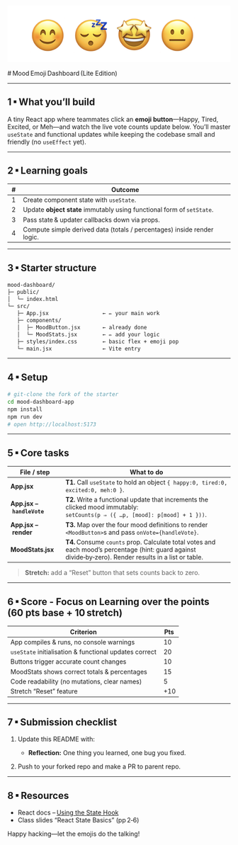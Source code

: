 <p align="center">
  <img src="./public/emoti.png" alt="React State Management with Context" width="600">
</p>
# Mood Emoji Dashboard (Lite Edition)

---

## 1 ▪ What you’ll build

A tiny React app where teammates click an **emoji button**—Happy, Tired, Excited, or Meh—and watch the live vote counts update below.
You’ll master `useState` and functional updates while keeping the codebase small and friendly (no `useEffect` yet).

---

## 2 ▪ Learning goals

| #   | Outcome                                                                 |
| --- | ----------------------------------------------------------------------- |
|  1  | Create component state with `useState`.                                 |
|  2  | Update **object state** immutably using functional form of `setState`.  |
|  3  | Pass state & updater callbacks down via props.                          |
|  4  | Compute simple derived data (totals / percentages) inside render logic. |

---

## 3 ▪ Starter structure

```
mood-dashboard/
├─ public/
│  └─ index.html
└─ src/
   ├─ App.jsx                 ← ✏️ your main work
   ├─ components/
   │  ├─ MoodButton.jsx       ← already done
   │  └─ MoodStats.jsx        ← ✏️ add your logic
   ├─ styles/index.css        ← basic flex + emoji pop
   └─ main.jsx                ← Vite entry
```

---

## 4 ▪ Setup

```bash
# git‑clone the fork of the starter
cd mood-dashboard-app
npm install
npm run dev
# open http://localhost:5173
```

---

## 5 ▪ Core tasks

| File / step                | What to do                                                                                                                                               |
| -------------------------- | -------------------------------------------------------------------------------------------------------------------------------------------------------- |
| **App.jsx**                | **T1.** Call `useState` to hold an object `{ happy:0, tired:0, excited:0, meh:0 }`.                                                                      |
| **App.jsx – `handleVote`** | **T2.** Write a functional update that increments the clicked mood immutably:<br>`setCounts(p ⇒ ({ …p, [mood]: p[mood] + 1 }))`.                         |
| **App.jsx – render**       | **T3.** Map over the four mood definitions to render `<MoodButton>`s and pass `onVote={handleVote}`.                                                     |
| **MoodStats.jsx**          | **T4.** Consume `counts` prop. Calculate total votes and each mood’s percentage (hint: guard against divide‑by‑zero). Render results in a list or table. |

> **Stretch:** add a “Reset” button that sets counts back to zero.

---

## 6 ▪ Score - Focus on Learning over the points (60 pts base + 10 stretch)

| Criterion                                              | Pts  |
| ------------------------------------------------------ | ---- |
| App compiles & runs, no console warnings               |  10  |
| `useState` initialisation & functional updates correct |  20  |
| Buttons trigger accurate count changes                 |  10  |
| MoodStats shows correct totals & percentages           |  15  |
| Code readability (no mutations, clear names)           |  5   |
| Stretch “Reset” feature                                |  +10 |

---

## 7 ▪ Submission checklist

1. Update this README with:

   - **Reflection:** One thing you learned, one bug you fixed.

2. Push to your forked repo and make a PR to parent repo.

---

## 8 ▪ Resources

- React docs – [Using the State Hook](https://react.dev/learn/adding-interactivity#adding-state)
- Class slides “React State Basics” (pp 2‑6)

Happy hacking—let the emojis do the talking!
